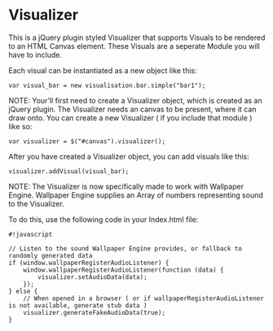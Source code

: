 # Visualizer
This is a jQuery plugin styled Visualizer that supports Visuals to be rendered to an HTML Canvas element. These Visuals are a seperate Module you will have to include.

Each visual can be instantiated as a new object like this:

`var visual_bar = new visualisation.bar.simple("bar1");`

NOTE: Your'll first need to create a Visualizer object, which is created as an jQuery plugin. The Visualizer needs an canvas to be present, where it can draw onto. You can create a new Visualizer ( if you include that module ) like so:

`var visualizer = $("#canvas").visualizer();`

After you have created a Visualizer object, you can add visuals like this:

`visualizer.addVisual(visual_bar);`

NOTE: The Visualizer is now specifically made to work with Wallpaper Engine. Wallpaper Engine supplies an Array of numbers representing sound to the Visualizer.

To do this, use the following code in your Index.html file:
```
#!javascript

// Listen to the sound Wallpaper Engine provides, or fallback to randomly generated data
if (window.wallpaperRegisterAudioListener) {
    window.wallpaperRegisterAudioListener(function (data) {
        visualizer.setAudioData(data);
    });
} else {
    // When opened in a browser ( or if wallpaperRegisterAudioListener is not available, generate stub data )
    visualizer.generateFakeAudioData(true);
}
```